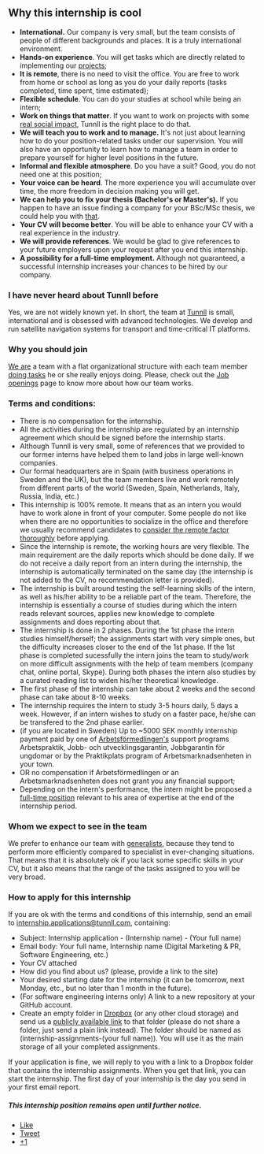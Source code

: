 ## Why this internship is cool 

*   **International.** Our company is very small, but the team consists of people of different backgrounds and places. It is a truly international environment.
*   **Hands-on experience**. You will get tasks which are directly related to implementing our [projects](http://tunnll.com);
*   **It is remote**, there is no need to visit the office. You are free to work from home or school as long as you do your daily reports (tasks completed, time spent, time estimated);
*   **Flexible schedule**. You can do your studies at school while being an intern;
*   **Work on things that matter**. If you want to work on projects with some [real social impact](http://tunnll.com), Tunnll is the right place to do that.
*   **We will teach you to work and to manage.** It's not just about learning how to do your position-related tasks under our supervision. You will also have an opportunity to learn how to manage a team in order to prepare yourself for higher level positions in the future.
*   **Informal and flexible atmosphere**. Do you have a suit? Good, you do not need one at this position;
*   **Your voice can be heard**. The more experience you will accumulate over time, the more freedom in decision making you will get.
*   **We can help you to fix your thesis (Bachelor's or Master's).** If you happen to have an issue finding a company for your BSc/MSc thesis, we could help you with [that](/thesis-opportunities-students/).
*   **Your CV will become better**. You will be able to enhance your CV with a real experience in the industry. 
*   **We will provide references**. We would be glad to give references to your future employers upon your request after you end this internship.
*   **A possibility for a full-time employment.** Although not guaranteed, a successful internship increases your chances to be hired by our company.

### I have never heard about Tunnll before

Yes, we are not widely known yet. In short, the team at [Tunnll](http://tunnll.com) is small, international and is obsessed with advanced technologies. We develop and run satellite navigation systems for transport and time-critical IT platforms.

### Why you should join 

[We are](/) a team with a flat organizational structure with each team member [doing tasks](http://tunnll.com) he or she really enjoys doing. Please, check out the [Job openings](/jobs/) page to know more about how our team works.


### Terms and conditions:

*   There is no compensation for the internship.
*   All the activities during the internship are regulated by an internship agreement which should be signed before the internship starts.
*   Although Tunnll is very small, some of references that we provided to our former interns have helped them to land jobs in large well-known companies.
*   Our formal headquarters are in Spain (with business operations in Sweden and the UK), but the team members live and work remotely from different parts of the world (Sweden, Spain, Netherlands, Italy, Russia, India, etc.)
*   This internship is 100% remote. It means that as an intern you would have to work alone in front of your computer. Some people do not like when there are no opportunities to socialize in the office and therefore we usually recommend candidates to [consider the remote factor thoroughly](http://www.amazon.co.uk/Remote-Required-David-Heinemeier-Hansson/dp/0091954673/ref=sr_1_1?ie=UTF8&qid=1457969776&sr=8-1&keywords=remote+book) before applying.
*   Since the internship is remote, the working hours are very flexible. The main requirement are the daily reports which should be done daily. If we do not receive a daily report from an intern during the internship, the internship is automatically terminated on the same day (the internship is not added to the CV, no recommendation letter is provided).
*   The internship is built around testing the self-learning skills of the intern, as well as his/her ability to be a reliable part of the team. Therefore, the internship is essentially a course of studies during which the intern reads relevant sources, applies new knowledge to complete assignments and does reporting about that.
*   The internship is done in 2 phases. During the 1st phase the intern studies himself/herself; the assignments start with very simple ones, but the difficulty increases closer to the end of the 1st phase. If the 1st phase is completed sucessfully the intern joins the team to study/work on more difficult assignments with the help of team members (company chat, online portal, Skype). During both phases the intern also studies by a curated reading list to widen his/her theoretical knowledge.
*   The first phase of the internship can take about 2 weeks and the second phase can take about 8-10 weeks.
*   The internship requires the intern to study 3-5 hours daily, 5 days a week. However, if an intern wishes to study on a faster pace, he/she can be transfered to the 2nd phase earlier.
*   (if you are located in Sweden) Up to ~5000 SEK monthly internship payment paid by one of [Arbetsförmedlingen's](http://www.arbetsformedlingen.se/) support programs Arbetspraktik, Jobb- och utvecklingsgarantin, Jobbgarantin för ungdomar or by the Praktikplats program of Arbetsmarknadsenheten in your town.
*   OR no compensation if Arbetsförmedlingen or an Arbetsmarknadsenheten does not grant you any financial support;
*   Depending on the intern's performance, the intern might be proposed a [full-time position](/jobs/) relevant to his area of expertise at the end of the internship period.

### Whom we expect to see in the team

We prefer to enhance our team with [generalists](http://www.theguardian.com/careers/careers-blog/specialist-generalist-what-do-employers-want), because they tend to perform more efficiently compared to specialist in ever-changing situations. That means that it is absolutely ok if you lack some specific skills in your CV, but it also means that the range of the tasks assigned to you will be very broad.



### How to apply for this internship 

If you are ok with the terms and conditions of this internship, send an email to [internship.applications@tunnll.com](mailto:internships@tunnll.com), containing:


- Subject: Internship application - (Internship name) - (Your full name)
- Email body: Your full name, Internship name (Digital Marketing & PR, Software Engineering, etc.)
- Your CV attached
- How did you find about us? (please, provide a link to the site)
- Your desired starting date for the internship (it can be tomorrow, next Monday, etc., but no later than 1 month in the future).
- (For software engineering interns only) A link to a new repository at your GitHub account.
- Create an empty folder in [Dropbox](http://dropbox.com) (or any other cloud storage) and send us a [publicly available link](https://www.dropbox.com/help/167) to that folder (please do not share a folder, just send a plain link instead). The folder should be named as (internship-assignments-(your full name)). You will use it as the main storage of all your completed assignments. 


If your application is fine, we will reply to you with a link to a Dropbox folder that contains the internship assignments. When you get that link, you can start the internship. The first day of your internship is the day you send in your first email report.

##### This internship position remains open until further notice.



<div class="social-share">
          <ul class="socialcount socialcount-small inline-list">
            <li class="facebook"><a href="https://www.facebook.com/sharer/sharer.php?u={{ site.url }}{{ page.url }}" title="Share on Facebook"><span class="count"><i class="fa fa-facebook-square"></i> Like</span></a></li>
            <li class="twitter"><a href="https://twitter.com/intent/tweet?text={{ site.url }}{{ page.url }}" title="Share on Twitter"><span class="count"><i class="fa fa-twitter-square"></i> Tweet</span></a></li>
            <li class="googleplus"><a href="https://plus.google.com/share?url={{ site.url }}{{ page.url }}" title="Share on Google Plus"><span class="count"><i class="fa fa-google-plus-square"></i> +1</span></a></li>
          </ul>
        </div><!-- /.social-share -->
